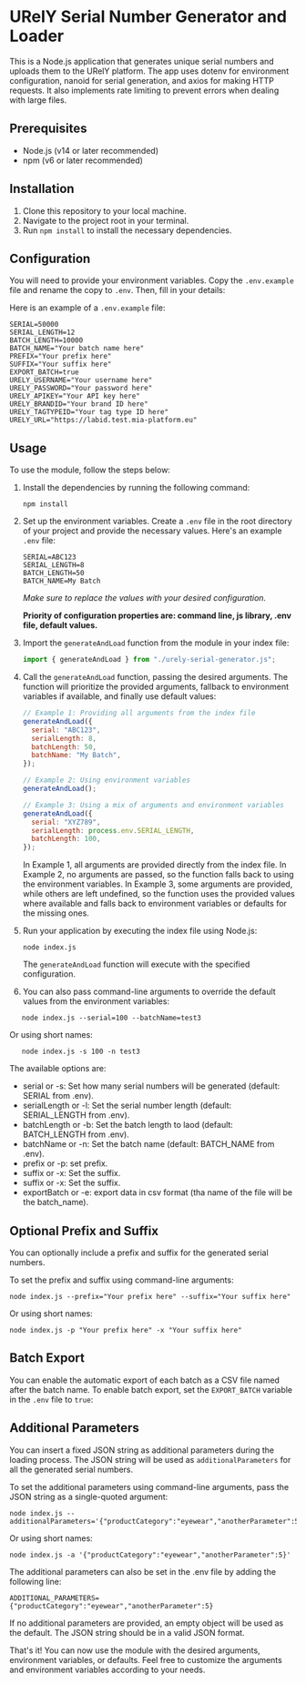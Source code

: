 # URelY Serial Number Generator and Loader

This is a Node.js application that generates unique serial numbers and uploads them to the URelY platform. The app uses dotenv for environment configuration, nanoid for serial generation, and axios for making HTTP requests. It also implements rate limiting to prevent errors when dealing with large files.

## Prerequisites

- Node.js (v14 or later recommended)
- npm (v6 or later recommended)

## Installation

1. Clone this repository to your local machine.
2. Navigate to the project root in your terminal.
3. Run `npm install` to install the necessary dependencies.

## Configuration

You will need to provide your environment variables. Copy the `.env.example` file and rename the copy to `.env`. Then, fill in your details:

Here is an example of a `.env.example` file:

```dotenv
SERIAL=50000
SERIAL_LENGTH=12
BATCH_LENGTH=10000
BATCH_NAME="Your batch name here"
PREFIX="Your prefix here"
SUFFIX="Your suffix here"
EXPORT_BATCH=true
URELY_USERNAME="Your username here"
URELY_PASSWORD="Your password here"
URELY_APIKEY="Your API key here"
URELY_BRANDID="Your brand ID here"
URELY_TAGTYPEID="Your tag type ID here"
URELY_URL="https://labid.test.mia-platform.eu"
```

## Usage

To use the module, follow the steps below:

1. Install the dependencies by running the following command:

   ```shell
   npm install
   ```

2. Set up the environment variables. Create a `.env` file in the root directory of your project and provide the necessary values. Here's an example `.env` file:

   ```dotenv
   SERIAL=ABC123
   SERIAL_LENGTH=8
   BATCH_LENGTH=50
   BATCH_NAME=My Batch
   ```

   *Make sure to replace the values with your desired configuration.*

   **Priority of configuration properties are: command line, js library, .env file, default values.**

3. Import the `generateAndLoad` function from the module in your index file:

   ```javascript
   import { generateAndLoad } from "./urely-serial-generator.js";
   ```

4. Call the `generateAndLoad` function, passing the desired arguments. The function will prioritize the provided arguments, fallback to environment variables if available, and finally use default values:

   ```javascript
   // Example 1: Providing all arguments from the index file
   generateAndLoad({
     serial: "ABC123",
     serialLength: 8,
     batchLength: 50,
     batchName: "My Batch",
   });

   // Example 2: Using environment variables
   generateAndLoad();

   // Example 3: Using a mix of arguments and environment variables
   generateAndLoad({
     serial: "XYZ789",
     serialLength: process.env.SERIAL_LENGTH,
     batchLength: 100,
   });
   ```

   In Example 1, all arguments are provided directly from the index file. In Example 2, no arguments are passed, so the function falls back to using the environment variables. In Example 3, some arguments are provided, while others are left undefined, so the function uses the provided values where available and falls back to environment variables or defaults for the missing ones.

5. Run your application by executing the index file using Node.js:

   ```shell
   node index.js
   ```

   The `generateAndLoad` function will execute with the specified configuration.

6. You can also pass command-line arguments to override the default values from the environment variables:

```shell
   node index.js --serial=100 --batchName=test3
```

Or using short names:

```shell
   node index.js -s 100 -n test3
```

The available options are:

- serial or -s: Set how many serial numbers will be generated (default: SERIAL from .env).
- serialLength or -l: Set the serial number length (default: SERIAL_LENGTH from .env).
- batchLength or -b: Set the batch length to laod (default: BATCH_LENGTH from .env).
- batchName or -n: Set the batch name (default: BATCH_NAME from .env).
- prefix or -p: set prefix.
- suffix or -x: Set the suffix.
- suffix or -x: Set the suffix.
- exportBatch or -e: export data in csv format (tha name of the file will be the batch_name).

## Optional Prefix and Suffix

You can optionally include a prefix and suffix for the generated serial numbers.

To set the prefix and suffix using command-line arguments:

```shell
node index.js --prefix="Your prefix here" --suffix="Your suffix here"
```

Or using short names:

```shell
node index.js -p "Your prefix here" -x "Your suffix here"
```

## Batch Export

You can enable the automatic export of each batch as a CSV file named after the batch name.
To enable batch export, set the `EXPORT_BATCH` variable in the `.env` file to `true`:

## Additional Parameters

You can insert a fixed JSON string as additional parameters during the loading process. The JSON string will be used as `additionalParameters` for all the generated serial numbers.

To set the additional parameters using command-line arguments, pass the JSON string as a single-quoted argument:

```shell
node index.js --additionalParameters='{"productCategory":"eyewear","anotherParameter":5}'
```

Or using short names:

```shell
node index.js -a '{"productCategory":"eyewear","anotherParameter":5}'
```

The additional parameters can also be set in the .env file by adding the following line:

```dotenv
ADDITIONAL_PARAMETERS={"productCategory":"eyewear","anotherParameter":5}
```

If no additional parameters are provided, an empty object will be used as the default.
The JSON string should be in a valid JSON format.

That's it! You can now use the module with the desired arguments, environment variables, or defaults. Feel free to customize the arguments and environment variables according to your needs.
